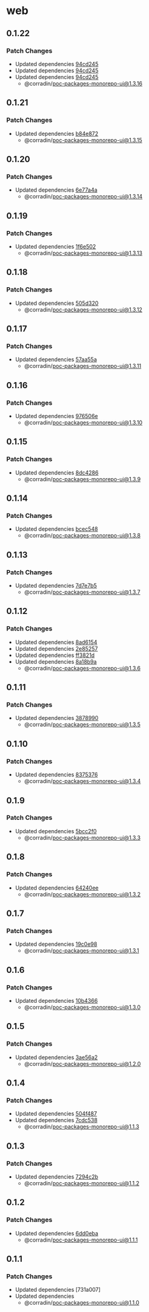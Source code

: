 # web

## 0.1.22

### Patch Changes

- Updated dependencies [94cd245](https://github.com/corradin/poc-packages-monorepo/commit/94cd24596ded2adc547d8b207781b185a1e9e963)
- Updated dependencies [94cd245](https://github.com/corradin/poc-packages-monorepo/commit/94cd24596ded2adc547d8b207781b185a1e9e963)
- Updated dependencies [94cd245](https://github.com/corradin/poc-packages-monorepo/commit/94cd24596ded2adc547d8b207781b185a1e9e963)
  - @corradin/poc-packages-monorepo-ui@1.3.16

## 0.1.21

### Patch Changes

- Updated dependencies [b84e872](https://github.com/corradin/poc-packages-monorepo/commit/b84e872e0b69a08ecf5251f132b059d2a43bb904)
  - @corradin/poc-packages-monorepo-ui@1.3.15

## 0.1.20

### Patch Changes

- Updated dependencies [6e77a4a](https://github.com/corradin/poc-packages-monorepo/commit/6e77a4af0675006644016d2bd563f0e8df4ccf75)
  - @corradin/poc-packages-monorepo-ui@1.3.14

## 0.1.19

### Patch Changes

- Updated dependencies [1f6e502](https://github.com/corradin/poc-packages-monorepo/commit/1f6e502ee95116ecb6c1bc67a7c71420253aa83c)
  - @corradin/poc-packages-monorepo-ui@1.3.13

## 0.1.18

### Patch Changes

- Updated dependencies [505d320](https://github.com/corradin/poc-packages-monorepo/commit/505d3209187c77fd18eb653eb199d89e3ade91c1)
  - @corradin/poc-packages-monorepo-ui@1.3.12

## 0.1.17

### Patch Changes

- Updated dependencies [57aa55a](https://github.com/corradin/poc-packages-monorepo/commit/57aa55ae9df76b3ea5b7eee54b98a48029041b5f)
  - @corradin/poc-packages-monorepo-ui@1.3.11

## 0.1.16

### Patch Changes

- Updated dependencies [976506e](https://github.com/corradin/poc-packages-monorepo/commit/976506e495808092487001a5302e241b78b981ee)
  - @corradin/poc-packages-monorepo-ui@1.3.10

## 0.1.15

### Patch Changes

- Updated dependencies [8dc4286](https://github.com/corradin/poc-packages-monorepo/commit/8dc42860861fde322ce375a0f036100f56330c38)
  - @corradin/poc-packages-monorepo-ui@1.3.9

## 0.1.14

### Patch Changes

- Updated dependencies [bcec548](https://github.com/corradin/poc-packages-monorepo/commit/bcec548d39aa867b73643cf25f6696218b2ba6f2)
  - @corradin/poc-packages-monorepo-ui@1.3.8

## 0.1.13

### Patch Changes

- Updated dependencies [7d7e7b5](https://github.com/corradin/poc-packages-monorepo/commit/7d7e7b518e146f5614e4315e3a967aff21e9097f)
  - @corradin/poc-packages-monorepo-ui@1.3.7

## 0.1.12

### Patch Changes

- Updated dependencies [8ad6154](https://github.com/corradin/poc-packages-monorepo/commit/8ad6154a58a6542a79b488111b65f2b0f91dc6b1)
- Updated dependencies [2e85257](https://github.com/corradin/poc-packages-monorepo/commit/2e852570cfcd9137231376cbd38b57e86504d824)
- Updated dependencies [ff3821d](https://github.com/corradin/poc-packages-monorepo/commit/ff3821d135e619835fd7c1bc2bf9a72bffa9cb59)
- Updated dependencies [8a18b9a](https://github.com/corradin/poc-packages-monorepo/commit/8a18b9ab067218ed97d5a87e07a40c7ef83310f2)
  - @corradin/poc-packages-monorepo-ui@1.3.6

## 0.1.11

### Patch Changes

- Updated dependencies [3878990](https://github.com/corradin/poc-packages-monorepo/commit/387899089790c205e2c20f7c108f533b86d82174)
  - @corradin/poc-packages-monorepo-ui@1.3.5

## 0.1.10

### Patch Changes

- Updated dependencies [8375376](https://github.com/corradin/poc-packages-monorepo/commit/837537645c3aa959607c528b543ef126ead72988)
  - @corradin/poc-packages-monorepo-ui@1.3.4

## 0.1.9

### Patch Changes

- Updated dependencies [5bcc2f0](https://github.com/corradin/poc-packages-monorepo/commit/5bcc2f0f77c328eda84f5266b292fe6d18dd1e29)
  - @corradin/poc-packages-monorepo-ui@1.3.3

## 0.1.8

### Patch Changes

- Updated dependencies [64240ee](https://github.com/corradin/poc-packages-monorepo/commit/64240ee5fec5094aaf5a5b4dc4c0fff788538c75)
  - @corradin/poc-packages-monorepo-ui@1.3.2

## 0.1.7

### Patch Changes

- Updated dependencies [19c0e98](https://github.com/corradin/poc-packages-monorepo/commit/19c0e9839fce364a20086348ccfafd3bb833e764)
  - @corradin/poc-packages-monorepo-ui@1.3.1

## 0.1.6

### Patch Changes

- Updated dependencies [10b4366](https://github.com/corradin/poc-packages-monorepo/commit/10b4366c36cc5f68e05f2478252e8898213c1ed7)
  - @corradin/poc-packages-monorepo-ui@1.3.0

## 0.1.5

### Patch Changes

- Updated dependencies [3ae56a2](https://github.com/corradin/poc-packages-monorepo/commit/3ae56a28b3b661f0d984e1b9498655611d1551bf)
  - @corradin/poc-packages-monorepo-ui@1.2.0

## 0.1.4

### Patch Changes

- Updated dependencies [504f487](https://github.com/corradin/poc-packages-monorepo/commit/504f4873a56e483b687d99a5a58fec33abb74635)
- Updated dependencies [7cdc538](https://github.com/corradin/poc-packages-monorepo/commit/7cdc5386acbbee686b9fc77c79b32995e8878450)
  - @corradin/poc-packages-monorepo-ui@1.1.3

## 0.1.3

### Patch Changes

- Updated dependencies [7294c2b](https://github.com/corradin/poc-packages-monorepo/commit/7294c2bd0086a93952f05ddb6f3a59f52f802d8e)
  - @corradin/poc-packages-monorepo-ui@1.1.2

## 0.1.2

### Patch Changes

- Updated dependencies [6dd0eba](https://github.com/corradin/poc-packages-monorepo/commit/6dd0ebad9a7df1a340401980eec6a5a616ba534b)
  - @corradin/poc-packages-monorepo-ui@1.1.1

## 0.1.1

### Patch Changes

- Updated dependencies [731a007]
- Updated dependencies
  - @corradin/poc-packages-monorepo-ui@1.1.0
